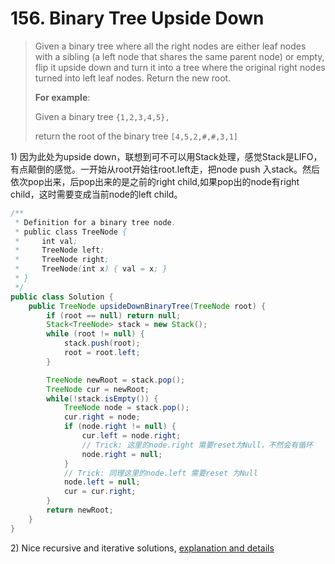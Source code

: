 # 156. Binary Tree Upside Down

> Given a binary tree where all the right nodes are either leaf nodes with a sibling \(a left node that shares the same parent node\) or empty, flip it upside down and turn it into a tree where the original right nodes turned into left leaf nodes. Return the new root.
>
> **For example**:
>
> Given a binary tree `{1,2,3,4,5},`
>
> return the root of the binary tree `[4,5,2,#,#,3,1]`

1\) 因为此处为upside down，联想到可不可以用Stack处理，感觉Stack是LIFO，有点颠倒的感觉。一开始从root开始往root.left走，把node push 入stack。然后依次pop出来，后pop出来的是之前的right child,如果pop出的node有right child，这时需要变成当前node的left child。

```java
/**
 * Definition for a binary tree node.
 * public class TreeNode {
 *     int val;
 *     TreeNode left;
 *     TreeNode right;
 *     TreeNode(int x) { val = x; }
 * }
 */
public class Solution {
    public TreeNode upsideDownBinaryTree(TreeNode root) {
        if (root == null) return null;
        Stack<TreeNode> stack = new Stack();
        while (root != null) {
            stack.push(root);
            root = root.left;
        }

        TreeNode newRoot = stack.pop();
        TreeNode cur = newRoot;
        while(!stack.isEmpty()) {
            TreeNode node = stack.pop();
            cur.right = node;
            if (node.right != null) {
                cur.left = node.right;
                // Trick: 这里的node.right 需要reset为Null，不然会有循环
                node.right = null;
            }
            // Trick: 同理这里的node.left 需要reset 为Null
            node.left = null;
            cur = cur.right;
        }
        return newRoot;
    }
}
```

2\) Nice recursive and iterative solutions, [explanation and details](https://discuss.leetcode.com/topic/40924/java-recursive-o-logn-space-and-iterative-solutions-o-1-space-with-explanation-and-figure)

